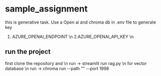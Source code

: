 # sample_assignment
this is generative task.
Use a Open ai and chroma db
in .env file to generate key 
1. AZURE_OPENAI_ENDPOINT \n
2.AZURE_OPENAI_API_KEY \n

## run the project
first clone the repository and \n
run -> streamlit run rag.py \n
for vector database \n
run -> chroma run --path "" --port 1998